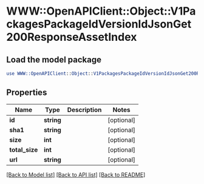 # WWW::OpenAPIClient::Object::V1PackagesPackageIdVersionIdJsonGet200ResponseAssetIndex

## Load the model package
```perl
use WWW::OpenAPIClient::Object::V1PackagesPackageIdVersionIdJsonGet200ResponseAssetIndex;
```

## Properties
Name | Type | Description | Notes
------------ | ------------- | ------------- | -------------
**id** | **string** |  | [optional] 
**sha1** | **string** |  | [optional] 
**size** | **int** |  | [optional] 
**total_size** | **int** |  | [optional] 
**url** | **string** |  | [optional] 

[[Back to Model list]](../README.md#documentation-for-models) [[Back to API list]](../README.md#documentation-for-api-endpoints) [[Back to README]](../README.md)


